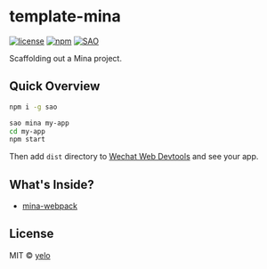 # template-mina

[![license](https://img.shields.io/github/license/tinajs/template-mina.svg?style=flat-square)](./LICENSE)
[![npm](https://img.shields.io/npm/v/template-mina.svg?style=flat-square)](https://www.npmjs.com/package/template-mina)
[![SAO](https://img.shields.io/badge/⚔️%20SAO-mina-ff69b4.svg?style=flat-square)](https://sao.js.org/)

Scaffolding out a Mina project.

## Quick Overview
```bash
npm i -g sao

sao mina my-app
cd my-app
npm start
```

Then add ``dist`` directory to [Wechat Web Devtools](https://mp.weixin.qq.com/debug/wxadoc/dev/devtools/download.html) and see your app.

## What's Inside?

- [mina-webpack](https://github.com/tinajs/mina-webpack)

## License
MIT &copy; [yelo](https://github.com/imyelo)
